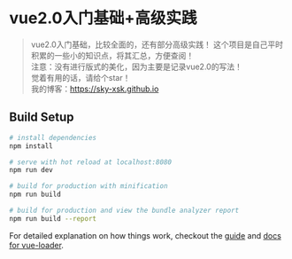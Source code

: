 # vue2.0入门基础+高级实践

> vue2.0入门基础，比较全面的，还有部分高级实践！
  这个项目是自己平时积累的一些小的知识点，将其汇总，方便查阅！<br />
  注意：没有进行版式的美化，因为主要是记录vue2.0的写法！<br />
  觉着有用的话，请给个star！<br />
  我的博客：https://sky-xsk.github.io
## Build Setup

``` bash
# install dependencies
npm install

# serve with hot reload at localhost:8080
npm run dev

# build for production with minification
npm run build

# build for production and view the bundle analyzer report
npm run build --report
```

For detailed explanation on how things work, checkout the [guide](http://vuejs-templates.github.io/webpack/) and [docs for vue-loader](http://vuejs.github.io/vue-loader).
